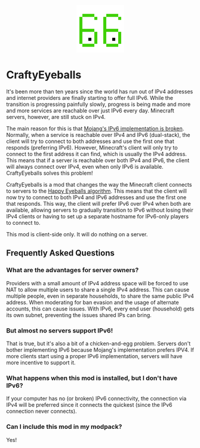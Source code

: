 <center>
    <img src="src/main/resources/assets/craftyeyeballs/icon_256px.png" width="128"/>
</center>

# CraftyEyeballs

It's been more than ten years since the world has run out of IPv4 addresses and internet providers are finally starting
to offer full IPv6. While the transition is progressing painfully slowly, progress is being made and more and more
services are reachable over just IPv6 every day. Minecraft servers, however, are still stuck on IPv4.

The main reason for this is that [Mojang's IPv6 implementation is broken](https://bugs.mojang.com/browse/MC-255735).
Normally, when a service is reachable over IPv4 and IPv6 (dual-stack), the client will try to connect to both addresses
and use the first one that responds (preferring IPv6). However, Minecraft's client will only try to connect to the first
address it can find, which is usually the IPv4 address. This means that if a server is reachable over both IPv4 and
IPv6, the client will always connect over IPv4, even when only IPv6 is available. CraftyEyeballs solves this problem!

CraftyEyeballs is a mod that changes the way the Minecraft client connects to servers to
the [Happy Eyeballs algorithm](https://en.wikipedia.org/wiki/Happy_Eyeballs). This means that the client will now try
to connect to both IPv4 and IPv6 addresses and use the first one that responds. This way, the client will prefer IPv6
over IPv4 when both are available, allowing servers to gradually transition to IPv6 without losing their IPv4 clients or
having to set up a separate hostname for IPv6-only players to connect to.

This mod is client-side only. It will do nothing on a server.

## Frequently Asked Questions

### What are the advantages for server owners?

Providers with a small amount of IPv4 address space will be forced to use NAT to allow multiple users to share a single
IPv4 address. This can cause multiple people, even in separate households, to share the same public IPv4 address. When
moderating for ban evasion and the usage of alternate accounts, this can cause issues. With IPv6, every end user
(household) gets its own subnet, preventing the issues shared IPs can bring.

### But almost no servers support IPv6!

That is true, but it's also a bit of a chicken-and-egg problem. Servers don't bother implementing IPv6 because Mojang's
implementation prefers IPV4. If more clients start using a proper IPv6 implementation, servers will have more incentive
to support it.

### What happens when this mod is installed, but I don't have IPv6?

If your computer has no (or broken) IPv6 connectivity, the connection via IPv4 will be preferred since it connects the
quickest (since the IPv6 connection never connects).

### Can I include this mod in my modpack?

Yes!
